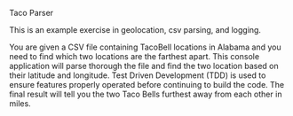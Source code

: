 Taco Parser 

This is an example exercise in geolocation, csv parsing, and logging.

You are given a CSV file containing TacoBell locations in Alabama and you need to find which two locations are the farthest apart.  This console application will parse thorough the file and find the two location based on their latitude and longitude.  Test Driven Development (TDD) is used to ensure features properly operated before continuing to build the code.  The final result will tell you the two Taco Bells furthest away from each other in miles.  

